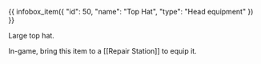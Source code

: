 {{ infobox_item({
	"id": 50,
	"name": "Top Hat",
	"type": "Head equipment"
}) }}

Large top hat.

In-game, bring this item to a [[Repair Station]] to equip it.